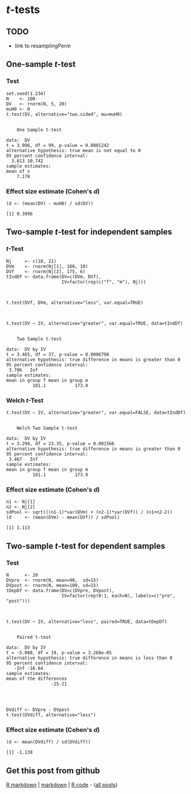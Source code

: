 $t$-tests
=========================

TODO
-------------------------

 - link to resamplingPerm

One-sample $t$-test
-------------------------

### Test


    set.seed(1.234)
    N    <- 100
    DV   <- rnorm(N, 5, 20)
    muH0 <- 0
    t.test(DV, alternative="two.sided", mu=muH0)

    
    	One Sample t-test
    
    data:  DV 
    t = 3.996, df = 99, p-value = 0.0001242
    alternative hypothesis: true mean is not equal to 0 
    95 percent confidence interval:
      3.613 10.742 
    sample estimates:
    mean of x 
        7.178 
    


### Effect size estimate (Cohen's $d$)


    (d <- (mean(DV) - muH0) / sd(DV))

    [1] 0.3996


Two-sample $t$-test for independent samples
-------------------------

### $t$-Test


    Nj     <- c(18, 21)
    DVm    <- rnorm(Nj[1], 180, 10)
    DVf    <- rnorm(Nj[2], 175, 6)
    tIndDf <- data.frame(DV=c(DVm, DVf),
                         IV=factor(rep(c("f", "m"), Nj)))



    t.test(DVf, DVm, alternative="less", var.equal=TRUE)



    t.test(DV ~ IV, alternative="greater", var.equal=TRUE, data=tIndDf)

    
    	Two Sample t-test
    
    data:  DV by IV 
    t = 3.465, df = 37, p-value = 0.0006798
    alternative hypothesis: true difference in means is greater than 0 
    95 percent confidence interval:
     3.706   Inf 
    sample estimates:
    mean in group f mean in group m 
              181.1           173.9 
    


### Welch $t$-Test


    t.test(DV ~ IV, alternative="greater", var.equal=FALSE, data=tIndDf)

    
    	Welch Two Sample t-test
    
    data:  DV by IV 
    t = 3.294, df = 23.35, p-value = 0.001566
    alternative hypothesis: true difference in means is greater than 0 
    95 percent confidence interval:
     3.467   Inf 
    sample estimates:
    mean in group f mean in group m 
              181.1           173.9 
    


### Effect size estimate (Cohen's $d$)


    n1 <- Nj[1]
    n2 <- Nj[2]
    sdPool <- sqrt(((n1-1)*var(DVm) + (n2-1)*var(DVf)) / (n1+n2-2))
    (d     <- (mean(DVm) - mean(DVf)) / sdPool)

    [1] 1.113


Two-sample $t$-test for dependent samples
-------------------------

### Test


    N      <- 20
    DVpre  <- rnorm(N, mean=90,  sd=15)
    DVpost <- rnorm(N, mean=100, sd=15)
    tDepDf <- data.frame(DV=c(DVpre, DVpost),
                         IV=factor(rep(0:1, each=N), labels=c("pre", "post")))



    t.test(DV ~ IV, alternative="less", paired=TRUE, data=tDepDf)

    
    	Paired t-test
    
    data:  DV by IV 
    t = -5.088, df = 19, p-value = 3.268e-05
    alternative hypothesis: true difference in means is less than 0 
    95 percent confidence interval:
       -Inf -16.64 
    sample estimates:
    mean of the differences 
                     -25.21 
    



    DVdiff <- DVpre - DVpost
    t.test(DVdiff, alternative="less")


### Effect size estimate (Cohen's $d$)


    (d <- mean(DVdiff) / sd(DVdiff))

    [1] -1.138


Get this post from github
----------------------------------------------

[R markdown](https://github.com/dwoll/RExRepos/raw/master/Rmd/tTest.Rmd) | [markdown](https://github.com/dwoll/RExRepos/raw/master/md/tTest.md) | [R code](https://github.com/dwoll/RExRepos/raw/master/R/tTest.R) - ([all posts](https://github.com/dwoll/RExRepos))
